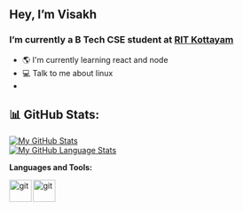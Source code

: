 ## Hey, I’m Visakh 
###   I’m currently a B Tech CSE student at [RIT Kottayam](http://rit.ac.in)

- :earth_americas: I'm currently learning react and node
- :computer: Talk to me about linux
- 

## 📊 GitHub Stats:
<div align="left" width=100%>
  
[![My GitHub Stats](https://github-readme-stats.vercel.app/api/?username=vskvj3&count_private=true&theme=tokyonight&showicons=true)]()
  </br>
[![My GitHub Language Stats](https://github-readme-stats.vercel.app/api/top-langs/?username=vskvj3&langs_count=5&theme=tokyonight)]()

**Languages and Tools:** 

<img align="left" alt="git" width="40px" src="https://www.svgrepo.com/show/353478/bash-icon.svg" />
<img align="left" alt="git" width="40px" src="https://img.icons8.com/color/512/javascript.png" />
